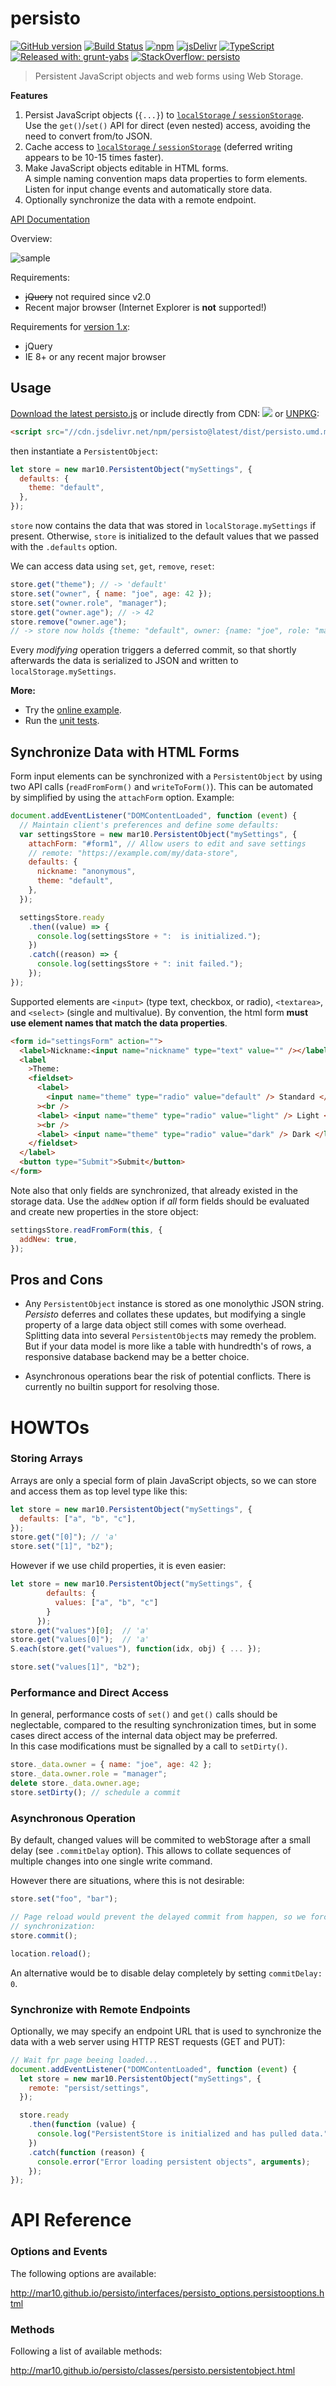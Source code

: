 # persisto

[![GitHub version](https://img.shields.io/github/release/mar10/persisto.svg)](https://github.com/mar10/persisto/releases/latest)
[![Build Status](https://travis-ci.org/mar10/persisto.svg?branch=master)](https://travis-ci.org/mar10/persisto)
[![npm](https://img.shields.io/npm/dm/persisto.svg)](https://www.npmjs.com/package/persisto)
[![jsDelivr](https://data.jsdelivr.com/v1/package/npm/persisto/badge)](https://www.jsdelivr.com/package/npm/persisto)
[![TypeScript](https://img.shields.io/badge/%3C%2F%3E-TypeScript-%230074c1.svg)](http://www.typescriptlang.org/)
[![Released with: grunt-yabs](https://img.shields.io/badge/released%20with-grunt--yabs-yellowgreen)](https://github.com/mar10/grunt-yabs)
[![StackOverflow: persisto](https://img.shields.io/badge/StackOverflow-persisto-blue.svg)](https://stackoverflow.com/questions/tagged/persisto)

> Persistent JavaScript objects and web forms using Web Storage.

**Features**

1. Persist JavaScript objects (`{...}`) to
   [`localStorage` / `sessionStorage`](https://developer.mozilla.org/en-US/docs/Web/API/Web_Storage_API).<br>
   Use the `get()`/`set()` API for direct (even nested) access, avoiding the
   need to convert from/to JSON.
2. Cache access to
   [`localStorage` / `sessionStorage`](https://developer.mozilla.org/en-US/docs/Web/API/Web_Storage_API)
   (deferred writing appears to be 10-15 times faster).
3. Make JavaScript objects editable in HTML forms.<br>
   A simple naming convention maps data properties to form elements.<br>
   Listen for input change events and automatically store data.
4. Optionally synchronize the data with a remote endpoint.

[API Documentation](https://mar10.github.io/persisto/)

Overview:

![sample](https://rawgit.com/mar10/persisto/master/assets/architecture.png?raw=true)

Requirements:

- <strike>jQuery</strike> not required since v2.0
- Recent major browser (Internet Explorer is **not** supported!)

Requirements for [version 1.x](https://github.com/mar10/persisto/tree/maintain_1.x):

- jQuery
- IE 8+ or any recent major browser

## Usage

[Download the latest persisto.js](https://github.com/mar10/persisto/releases)
or include directly from CDN: [![](https://data.jsdelivr.com/v1/package/npm/persisto/badge)](https://www.jsdelivr.com/package/npm/persisto) or
[UNPKG](https://unpkg.com/persisto@latest/dist/persisto.umd.min.js):

```html
<script src="//cdn.jsdelivr.net/npm/persisto@latest/dist/persisto.umd.min.js"></script>
```

then instantiate a `PersistentObject`:

```js
let store = new mar10.PersistentObject("mySettings", {
  defaults: {
    theme: "default",
  },
});
```

`store` now contains the data that was stored in `localStorage.mySettings` if
present. Otherwise, `store` is initialized to the default values that we
passed with the `.defaults` option.

We can access data using `set`, `get`, `remove`, `reset`:

```js
store.get("theme"); // -> 'default'
store.set("owner", { name: "joe", age: 42 });
store.set("owner.role", "manager");
store.get("owner.age"); // -> 42
store.remove("owner.age");
// -> store now holds {theme: "default", owner: {name: "joe", role: "manager"}}
```

Every _modifying_ operation triggers a deferred commit, so that shortly afterwards
the data is serialized to JSON and written to `localStorage.mySettings`.

**More:**

- Try the [online example](https://plnkr.co/plunk/PI8Z2lqn0WfcHvL8).
- Run the [unit tests](https://rawgit.com/mar10/persisto/master/test/unit/test-core.html).

## Synchronize Data with HTML Forms

Form input elements can be synchronized with a `PersistentObject` by using two
API calls (`readFromForm()` and `writeToForm()`).
This can be automated by simplified by using the `attachForm` option.
Example:

```js
document.addEventListener("DOMContentLoaded", function (event) {
  // Maintain client's preferences and define some defaults:
  var settingsStore = new mar10.PersistentObject("mySettings", {
    attachForm: "#form1", // Allow users to edit and save settings
    // remote: "https://example.com/my/data-store",
    defaults: {
      nickname: "anonymous",
      theme: "default",
    },
  });

  settingsStore.ready
    .then((value) => {
      console.log(settingsStore + ":  is initialized.");
    })
    .catch((reason) => {
      console.log(settingsStore + ": init failed.");
    });
});
```

Supported elements are `<input>` (type text, checkbox, or radio), `<textarea>`,
and `<select>` (single and multivalue).
By convention, the html form **must use element names that match the data properties**.<br>

```html
<form id="settingsForm" action="">
  <label>Nickname:<input name="nickname" type="text" value="" /></label><br />
  <label
    >Theme:
    <fieldset>
      <label>
        <input name="theme" type="radio" value="default" /> Standard </label
      ><br />
      <label> <input name="theme" type="radio" value="light" /> Light </label
      ><br />
      <label> <input name="theme" type="radio" value="dark" /> Dark </label>
    </fieldset>
  </label>
  <button type="Submit">Submit</button>
</form>
```

Note also that only fields are synchronized, that already existed in the storage
data. Use the `addNew` option if _all_ form fields should be evaluated and create
new properties in the store object:

```js
settingsStore.readFromForm(this, {
  addNew: true,
});
```

## Pros and Cons

- Any `PersistentObject` instance is stored as one monolythic JSON string.<br>
  _Persisto_ deferres and collates these updates, but modifying a single
  property of a large data object still comes with some overhead.<br>
  Splitting data into several `PersistentObject`s may remedy the problem.<br>
  But if your data model is more like a table with hundredth's of rows, a
  responsive database backend may be a better choice.

- Asynchronous operations bear the risk of potential conflicts.
  There is currently no builtin support for resolving those.

# HOWTOs

### Storing Arrays

Arrays are only a special form of plain JavaScript objects, so we can store and
access them as top level type like this:

```js
let store = new mar10.PersistentObject("mySettings", {
  defaults: ["a", "b", "c"],
});
store.get("[0]"); // 'a'
store.set("[1]", "b2");
```

However if we use child properties, it is even easier:

```js
let store = new mar10.PersistentObject("mySettings", {
        defaults: {
          values: ["a", "b", "c"]
        }
      });
store.get("values")[0];  // 'a'
store.get("values[0]");  // 'a'
S.each(store.get("values"), function(idx, obj) { ... });

store.set("values[1]", "b2");
```

### Performance and Direct Access

In general, performance costs of `set()` and `get()` calls should be
neglectable, compared to the resulting synchronization times, but in some cases
direct access of the internal data object may be preferred.<br>
In this case modifications must be signalled by a call to `setDirty()`.

```js
store._data.owner = { name: "joe", age: 42 };
store._data.owner.role = "manager";
delete store._data.owner.age;
store.setDirty(); // schedule a commit
```

### Asynchronous Operation

By default, changed values will be commited to webStorage after a small delay
(see `.commitDelay` option). This allows to collate sequences of multiple changes
into one single write command.

However there are situations, where this is not desirable:

```js
store.set("foo", "bar");

// Page reload would prevent the delayed commit from happen, so we force
// synchronization:
store.commit();

location.reload();
```

An alternative would be to disable delay completely by setting `commitDelay: 0`.

### Synchronize with Remote Endpoints

Optionally, we may specify an endpoint URL that is used to synchronize the data
with a web server using HTTP REST requests (GET and PUT):

```js
// Wait fpr page beeing loaded...
document.addEventListener("DOMContentLoaded", function (event) {
  let store = new mar10.PersistentObject("mySettings", {
    remote: "persist/settings",
  });

  store.ready
    .then(function (value) {
      console.log("PersistentStore is initialized and has pulled data.");
    })
    .catch(function (reason) {
      console.error("Error loading persistent objects", arguments);
    });
});
```

# API Reference

### Options and Events

The following options are available:

http://mar10.github.io/persisto/interfaces/persisto_options.persistooptions.html

### Methods

Following a list of available methods:

http://mar10.github.io/persisto/classes/persisto.persistentobject.html
